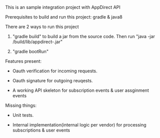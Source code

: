 This is an sample integration project with AppDirect API

Prerequisites to build and run this project: gradle & java8

There are 2 ways to run this project

1. "gradle build" to build a jar from the source code. Then run "java -jar /build/lib/appdirect-<version>.jar" 

2. "gradle bootRun"

Features present:

* Oauth verification for incoming requests.

* Oauth signature for outgoing reuqests.

* A working API skeleton for subscription events & user assginment events


Missing things:

* Unit tests.

* Internal implementation(internal logic per vendor) for processing subscriptions & user events

